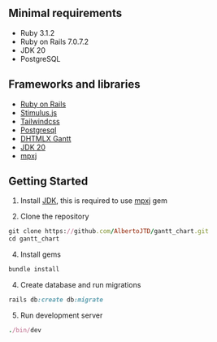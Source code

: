 ## Minimal requirements
- Ruby 3.1.2
- Ruby on Rails 7.0.7.2
- JDK 20
- PostgreSQL

## Frameworks and libraries
- [Ruby on Rails](https://rubyonrails.org)
- [Stimulus.js](https://stimulus.hotwired.dev)
- [Tailwindcss](https://tailwindui.com)
- [Postgresql](https://postgresapp.com)
- [DHTMLX Gantt](https://docs.dhtmlx.com/gantt/)
- [JDK 20](https://www.oracle.com/java/technologies/downloads/)
- [mpxj](https://rubygems.org/gems/mpxj)

## Getting Started

1. Install [JDK](https://www.oracle.com/java/technologies/downloads), this is required to use [mpxj](https://rubygems.org/gems/mpxj) gem

2. Clone the repository
```ruby
git clone https://github.com/AlbertoJTD/gantt_chart.git
cd gantt_chart
```

4. Install gems
```ruby
bundle install
```

4. Create database and run migrations
```ruby
rails db:create db:migrate
```

5. Run development server
```ruby
./bin/dev
```
